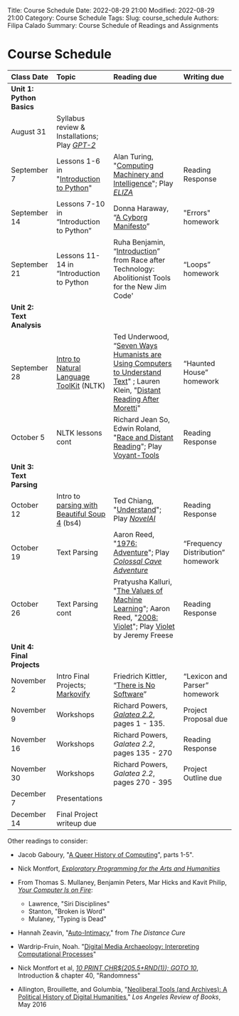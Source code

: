 Title: Course Schedule
Date: 2022-08-29 21:00
Modified: 2022-08-29 21:00
Category: Course Schedule
Tags: 
Slug: course_schedule
Authors: Filipa Calado
Summary: Course Schedule of Readings and Assignments

# Course Schedule

| Class Date | Topic | Reading due | Writing due |
|:----------|:-----|:-----------|:-----------|
| **Unit 1: Python Basics**|
| August 31 | Syllabus review & Installations; Play *[GPT-2](https://transformer.huggingface.co/doc/gpt2-large)* |
| September 7 | Lessons 1-6 in "[Introduction to Python](https://curriculum.dhinstitutes.org/workshops/python/)" | Alan Turing, "[Computing Machinery and Intelligence]({static}/readings/Turing_ComputingMachineryIntelligence.pdf)"; Play *[ELIZA](https://web.njit.edu/~ronkowit/eliza.html)* | Reading Response |
| September 14 | Lessons 7-10 in “Introduction to Python” | Donna Haraway, “[A Cyborg Manifesto]({static}/readings/Haraway_Cyborg.pdf)” | "Errors" homework |
| September 21 | Lessons 11-14 in “Introduction to Python | Ruha Benjamin, “[Introduction]({static}/readings/Benjamin_RaceAfterTech.pdf)” from Race after Technology: Abolitionist Tools for the New Jim Code'| “Loops” homework |
| **Unit 2: Text Analysis** | 
|September 28 | [Intro to Natural Language ToolKit](https://realpython.com/nltk-nlp-python/) (NLTK) | Ted Underwood, “[Seven Ways Humanists are Using Computers to Understand Text](https://tedunderwood.com/2015/06/04/seven-ways-humanists-are-using-computers-to-understand-text/)" ; Lauren Klein, "[Distant Reading After Moretti](https://arcade.stanford.edu/blogs/distant-reading-after-moretti)" | “Haunted House” homework |
| October 5 | NLTK lessons cont	| Richard Jean So, Edwin Roland, "[Race and Distant Reading](https://www.cambridge.org/core/services/aop-cambridge-core/content/view/6646170D88722BB195E40D4352BCDA1A/S0030812900127543a.pdf/race-and-distant-reading.pdf)"; Play [Voyant-Tools](https://voyant-tools.org/) | Reading Response |
| **Unit 3: Text Parsing** | 
|October 12 | Intro to [parsing with Beautiful Soup 4](https://github.com/gofilipa/bs4_workshop) (bs4) | Ted Chiang, "[Understand]({static}/readings/Chiang_Understand.pdf)"; Play *[NovelAI](https://novelai.net/)* | Reading Response |
| October 19 | Text Parsing	| Aaron Reed, "[1976: Adventure](https://if50.substack.com/p/1976-adventure)"; Play *[Colossal Cave Adventure](http://rickadams.org/adventure/advent/)* | “Frequency Distribution” homework |
| October 26 | Text Parsing cont | Pratyusha Kalluri, "[The Values of Machine Learning](https://slideslive.com/38923453/the-values-of-machine-learning)"; Aaron Reed, "[2008: Violet](https://if50.substack.com/p/2008-violet)"; Play [Violet](https://iplayif.com/?story=http%3A%2F%2Fwww.ifarchive.org%2Fif-archive%2Fgames%2Fzcode%2FViolet.zblorb) by Jeremy Freese | Reading Response |
| **Unit 4: Final Projects** |
| November 2	| Intro Final Projects; [Markovify](https://github.com/jsvine/markovify) | Friedrich Kittler, “[There is No Software]({static}/readings/Kittler_NoSoftware.pdf)” | “Lexicon and Parser” homework |
| November 9 | Workshops | Richard Powers, [*Galatea 2.2*]({static}/readings/Powers_Galatea22.pdf), pages 1 - 135. | Project Proposal due |
| November 16 | Workshops | Richard Powers, *Galatea 2.2*, pages 135 - 270 | Reading Response |
| November 30 | Workshops | Richard Powers, *Galatea 2.2*, pages 270 - 395 |Project Outline due |
| December 7 | Presentations | | |
| December 14 | Final Project writeup due | | |


Other readings to consider:

- Jacob Gaboury, "[A Queer History of Computing](https://rhizome.org/editorial/2013/feb/19/queer-computing-1/)", parts 1-5".

- Nick Montfort, *[Exploratory Programming for the Arts and Humanities](https://mitpress.ublish.com/ebook/epah2e-preview/12629/23)*

- From Thomas S. Mullaney, Benjamin Peters, Mar Hicks and Kavit Philip, *[Your Computer Is on Fire](https://mitpress.mit.edu/9780262539739)*:
    - Lawrence, "Siri Disciplines"
    - Stanton, "Broken is Word"
    - Mulaney, "Typing is Dead"

- Hannah Zeavin, "[Auto-Intimacy]({static}/readings/Zeavin_AutoIntimacy.pdf)," from *The Distance Cure*

- Wardrip-Fruin, Noah. "[Digital Media Archaeology: Interpreting Computational Processes]({static}/readings/Wardrip-Fruin_DigitalMediaArch.pdf)"

- Nick Montfort et al, *[10 PRINT CHR\$(205.5+RND(1)); GOTO 10](https://10print.org/10_PRINT_121114.pdf)*, Introduction & chapter 40, "Randomness"

- Allington, Brouillette, and Golumbia, "[Neoliberal Tools (and Archives): A Political History of Digital Humanities](https://lareviewofbooks.org/article/neoliberal-tools-archives-political-history-digital-humanities/)," *Los Angeles Review of Books*, May 2016